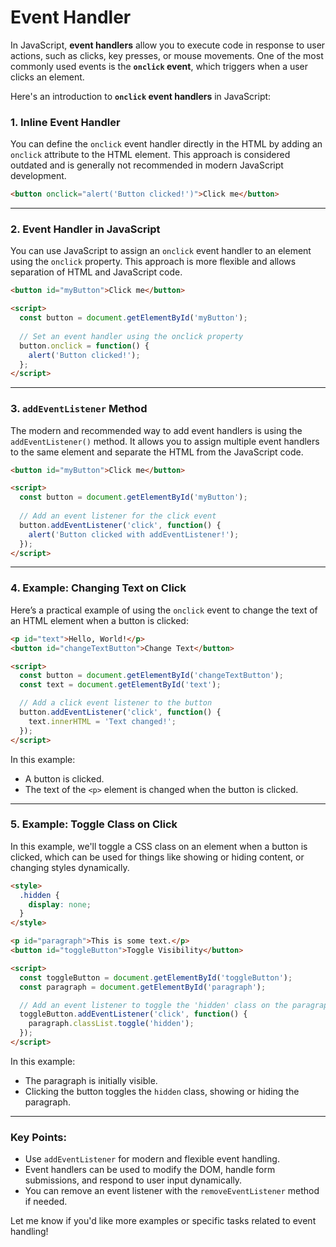 # Event Handler

In JavaScript, **event handlers** allow you to execute code in response to user actions, such as clicks, key presses, or mouse movements. One of the most commonly used events is the **`onclick` event**, which triggers when a user clicks an element.

Here's an introduction to **`onclick` event handlers** in JavaScript:

### **1. Inline Event Handler**
You can define the `onclick` event handler directly in the HTML by adding an `onclick` attribute to the HTML element. This approach is considered outdated and is generally not recommended in modern JavaScript development.

```html
<button onclick="alert('Button clicked!')">Click me</button>
```

---

### **2. Event Handler in JavaScript**
You can use JavaScript to assign an `onclick` event handler to an element using the `onclick` property. This approach is more flexible and allows separation of HTML and JavaScript code.

```html
<button id="myButton">Click me</button>

<script>
  const button = document.getElementById('myButton');
  
  // Set an event handler using the onclick property
  button.onclick = function() {
    alert('Button clicked!');
  };
</script>
```

---

### **3. `addEventListener` Method**
The modern and recommended way to add event handlers is using the `addEventListener()` method. It allows you to assign multiple event handlers to the same element and separate the HTML from the JavaScript code.

```html
<button id="myButton">Click me</button>

<script>
  const button = document.getElementById('myButton');
  
  // Add an event listener for the click event
  button.addEventListener('click', function() {
    alert('Button clicked with addEventListener!');
  });
</script>
```

---

### **4. Example: Changing Text on Click**
Here’s a practical example of using the `onclick` event to change the text of an HTML element when a button is clicked:

```html
<p id="text">Hello, World!</p>
<button id="changeTextButton">Change Text</button>

<script>
  const button = document.getElementById('changeTextButton');
  const text = document.getElementById('text');

  // Add a click event listener to the button
  button.addEventListener('click', function() {
    text.innerHTML = 'Text changed!';
  });
</script>
```

In this example:
- A button is clicked.
- The text of the `<p>` element is changed when the button is clicked.

---

### **5. Example: Toggle Class on Click**
In this example, we'll toggle a CSS class on an element when a button is clicked, which can be used for things like showing or hiding content, or changing styles dynamically.

```html
<style>
  .hidden {
    display: none;
  }
</style>

<p id="paragraph">This is some text.</p>
<button id="toggleButton">Toggle Visibility</button>

<script>
  const toggleButton = document.getElementById('toggleButton');
  const paragraph = document.getElementById('paragraph');

  // Add an event listener to toggle the 'hidden' class on the paragraph
  toggleButton.addEventListener('click', function() {
    paragraph.classList.toggle('hidden');
  });
</script>
```

In this example:
- The paragraph is initially visible.
- Clicking the button toggles the `hidden` class, showing or hiding the paragraph.

---

### **Key Points:**
- Use `addEventListener` for modern and flexible event handling.
- Event handlers can be used to modify the DOM, handle form submissions, and respond to user input dynamically.
- You can remove an event listener with the `removeEventListener` method if needed.

Let me know if you'd like more examples or specific tasks related to event handling!
